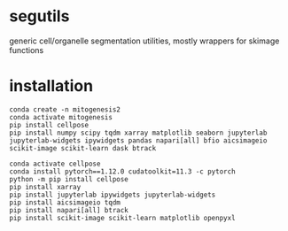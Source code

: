 # segutils
generic cell/organelle segmentation utilities, mostly wrappers for skimage functions

# installation

```
conda create -n mitogenesis2
conda activate mitogenesis
pip install cellpose
pip install numpy scipy tqdm xarray matplotlib seaborn jupyterlab jupyterlab-widgets ipywidgets pandas napari[all] bfio aicsimageio scikit-image scikit-learn dask btrack
```


```
conda activate cellpose
conda install pytorch==1.12.0 cudatoolkit=11.3 -c pytorch
python -m pip install cellpose
pip install xarray
pip install jupyterlab ipywidgets jupyterlab-widgets
pip install aicsimageio tqdm
pip install napari[all] btrack
pip install scikit-image scikit-learn matplotlib openpyxl
```